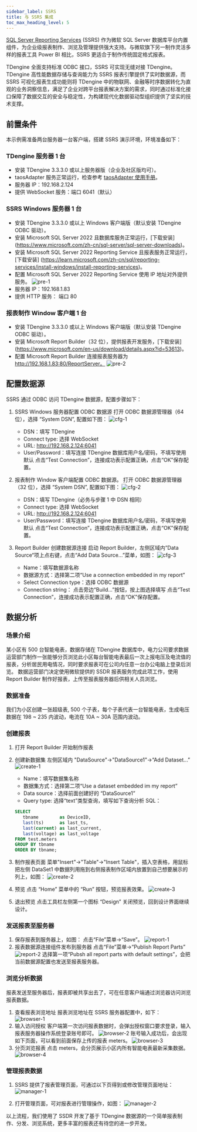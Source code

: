 ```yaml
---
sidebar_label: SSRS
title: 与 SSRS 集成
toc_max_heading_level: 5
---
```


[SQL Server Reporting Services](https://learn.microsoft.com/zh-cn/sql/reporting-services/) (SSRS) 作为微软 SQL Server 数据库平台内置组件，为企业级报表制作、浏览及管理提供强大支持。与微软旗下另一制作灵活多样的报表工具 Power BI 相比，SSRS 更适合于制作传统固定格式报表。

TDengine 全面支持标准 ODBC 接口，SSRS 可实现无缝对接 TDengine。TDengine 高性能数据存储与查询能力为 SSRS 报表引擎提供了实时数据源，而 SSRS 可视化报表生成功能则将 TDengine 中的物联网、金融等时序数据转化为直观的业务洞察信息，满足了企业对跨平台报表解决方案的需求，同时通过标准化接口保障了数据交互的安全与稳定性，为构建现代化数据驱动型组织提供了坚实的技术支撑。

## 前置条件
本示例需准备两台服务器一台客户端，搭建 SSRS 演示环境，环境准备如下：

### TDengine 服务器 1 台

- 安装 TDengine 3.3.3.0 或以上服务器版（企业及社区版均可）。
- taosAdapter 服务正常运行，检查参考 [taosAdapter 使用手册](../../../reference/components/taosadapter)。
- 服务器 IP：192.168.2.124
- 提供 WebSocket 服务：端口 6041（默认）

### SSRS Windows 服务器 1 台

- 安装 TDengine 3.3.3.0 或以上 Windows 客户端版（默认安装 TDengine ODBC 驱动）。
- 安装 Microsoft SQL Server 2022 且数据库服务正常运行，[下载安装] (https://www.microsoft.com/zh-cn/sql-server/sql-server-downloads)。
- 安装 Microsoft SQL Server 2022 Reporting Service 且报表服务正常运行，[下载安装] (https://learn.microsoft.com/zh-cn/sql/reporting-services/install-windows/install-reporting-services)。
- 配置 Microsoft SQL Server 2022 Reporting Service 使用 IP 地址对外提供服务。
  ![pre-1](img/pre-1.webp)
- 服务器 IP：192.168.1.83
- 提供 HTTP 服务： 端口 80


### 报表制作 Window 客户端 1 台

- 安装 TDengine 3.3.3.0 或以上 Windows 客户端版（默认安装 TDengine ODBC 驱动）。
- 安装 Microsoft Report Builder（32 位），提供报表开发服务，[下载安装] (https://www.microsoft.com/en-us/download/details.aspx?id=53613)。
- 配置 Microsoft Report Builder 连接报表服务器为 http://192.168.1.83:80/ReportServer。
  ![pre-2](img/pre-2.webp)
 

## 配置数据源
SSRS 通过 ODBC 访问 TDengine 数据源，配置步骤如下：

1. SSRS Windows 服务器配置 ODBC 数据源
   打开 ODBC 数据源管理器（64 位），选择 “System DSN”, 配置如下图：
   ![cfg-1](img/cfg-1.webp)
   - DSN：填写 TDengine
   - Connect type: 选择 WebSocket
   - URL: http://192.168.2.124:6041
   - User/Password：填写连接 TDengine 数据库用户名/密码，不填写使用默认
   点击“Test Connection”，连接成功表示配置正确，点击“OK”保存配置。

2. 报表制作 Window 客户端配置 ODBC 数据源。
   打开 ODBC 数据源管理器（32 位），选择 “System DSN”, 配置如下图：
   ![cfg-2](img/cfg-2.webp)
   - DSN：填写 TDengine（必务与步骤 1 中 DSN 相同）
   - Connect type: 选择 WebSocket
   - URL: http://192.168.2.124:6041
   - User/Password：填写连接 TDengine 数据库用户名/密码，不填写使用默认
   点击“Test Connection”，连接成功表示配置正确，点击“OK”保存配置。

3. Report Builder 创建数据源连接
   启动 Report Builder，左侧区域内”Data Source“项上点右键，点击“Add Data Source...”菜单，如图：
   ![cfg-3](img/cfg-3.webp)
   - Name：填写数据源名称
   - 数据源方式：选择第二项“Use a connection embedded in my report”
   - Select Connection type：选择 ODBC 数据源
   - Connection string： 点击旁边“Build...”按钮，按上图选择填写
   点击“Test Connection”，连接成功表示配置正确，点击“OK”保存配置。


## 数据分析


### 场景介绍
某小区有 500 台智能电表，数据存储在 TDengine 数据库中，电力公司要求数据运营部门制作一张能够分页浏览此小区每台智能电表最后一次上报电压及电流值的报表，分析居民用电情况，同时要求报表可在公司内任意一台办公电脑上登录后浏览。
数据运营部门决定使用微软提供的 SSDR 报表服务完成此项工作，使用 Report Builder 制作好报表，上传至报表服务器后供相关人员浏览。

### 数据准备
我们为小区创建一张超级表, 500 个子表，每个子表代表一台智能电表，生成电压数据在 198 ~ 235 内波动，电流在 10A ~ 30A 范围内波动。

### 创建报表
1. 打开 Report Builder 开始制作报表
2. 创建新数据集
   左侧区域内 "DataSource"->"DataSource1"->“Add Dataset...”
   ![create-1](img/create-1.webp)
   - Name：填写数据集名称
   - 数据集方式：选择第二项“Use a dataset embedded im my report”
   - Data source：选择前面创建好的 “DataSource1”
   - Query type: 选择“text”类型查询，填写如下查询分析 SQL：
   ``` sql
   SELECT 
      tbname        as DeviceID, 
      last(ts)      as last_ts, 
      last(current) as last_current, 
      last(voltage) as last_voltage 
   FROM test.meters 
   GROUP BY tbname 
   ORDER BY tbname;
   ```
   
3. 制作报表页面
   菜单"Insert"->"Table"->"Insert Table"，插入空表格，用鼠标把左侧 DataSet1 中数据列用拖到右侧报表制作区域内放置到自己想要展示的列上，如图：
   ![create-2](img/create-2.webp)
4. 预览
   点击 “Home” 菜单中的 “Run” 按钮，预览报表效果。
   ![create-3](img/create-3.webp)
5. 退出预览
   点击工具栏左侧第一个图标 “Design” 关闭预览，回到设计界面继续设计。

### 发送报表至服务器
1.  保存报表到服务器上，如图：
   点击“File”菜单->“Save”。
   ![report-1](img/report-1.webp)
2. 报表数据源连接组件发布到服务器
   点击“File”菜单->“Publish Report Parts”
   ![report-2](img/report-2.webp)
   选择第一项“Pubsh all report parts with default settings”，会把当前数据源配置也发送至报表服务器。

### 浏览分析数据
报表发送至服务器后，报表即被共享出去了，可在任意客户端通过浏览器访问浏览报表数据。
1. 查看报表浏览地址
   报表浏览地址在 SSRS 服务器配置中，如下：
   ![browser-1](img/browser-1.webp)
2. 输入访问授权
   客户端第一次访问报表数据时，会弹出授权窗口要求登录，输入报表服务器操作系统登录账号即可。
   ![browser-2](img/browser-2.webp)
   账号输入成功后，会出现如下页面，可以看到前面保存上传的报表 meters。
   ![browser-3](img/browser-3.webp)
3. 分页浏览报表
   点击 meters，会分页展示小区内所有智能电表最新采集数据。
   ![browser-4](img/browser-4.webp)

### 管理报表数据
1. SSRS 提供了报表管理页面，可通过以下页得到或修改管理页面地址：
![manager-1](img/manager-1.webp)

1. 打开管理页面，可对报表进行管理操作，如图：
![manager-2](img/manager-2.webp)

以上流程，我们使用了 SSDR 开发了基于 TDengine 数据源的一个简单报表制作、分发、浏览系统，更多丰富的报表还有待您的进一步开发。